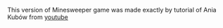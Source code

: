 This version of Minesweeper game was made exactly by tutorial of Ania Kubów from [youtube](https://www.youtube.com/watch?v=rxdGAKRndz8)